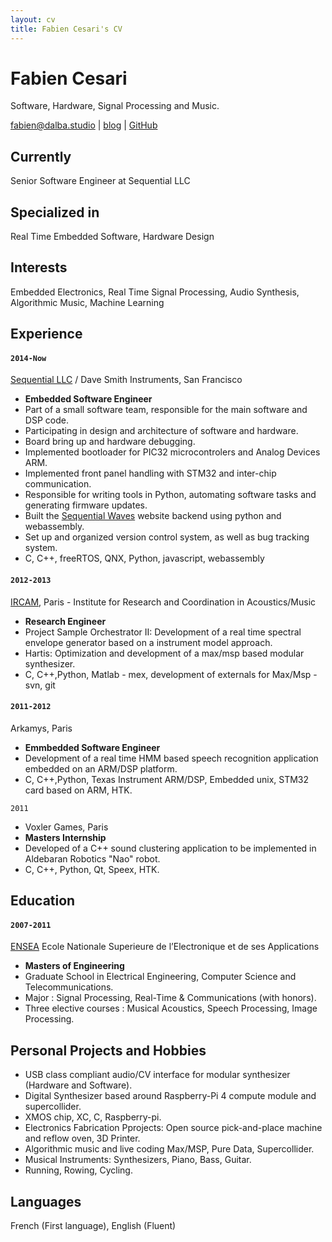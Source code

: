 ```yaml
---
layout: cv
title: Fabien Cesari's CV
---
```

# Fabien Cesari
Software, Hardware, Signal Processing and Music.

<div id="webaddress">
<a href="mailto: fabien@dalba.studio">fabien@dalba.studio</a>
| <a href="https://www.cesari.studio/">blog</a> |  <a href="https://github.com/FabienCesari">GitHub</a>
</div>

## Currently
Senior Software Engineer at Sequential LLC

## Specialized in
Real Time Embedded Software, Hardware Design 

## Interests
Embedded Electronics, Real Time Signal Processing, Audio Synthesis, Algorithmic Music, Machine Learning 

## Experience
#### `2014-Now`
[Sequential LLC](https://www.sequential.com/) / Dave Smith Instruments, San Francisco
- __Embedded Software Engineer__
- Part of a small software team, responsible for the main software and DSP code.
- Participating in design and architecture of software and hardware.
- Board bring up and hardware debugging.
- Implemented bootloader for PIC32 microcontrolers and Analog Devices ARM.
- Implemented front panel handling with STM32 and inter-chip communication.
- Responsible for writing tools in Python, automating software tasks and generating firmware updates.
- Built the [Sequential Waves](https://www.sequentialwaves.com/) website backend using python and webassembly.
- Set up and organized version control system, as well as bug tracking system.
- C, C++, freeRTOS, QNX, Python, javascript, webassembly

#### `2012-2013`
[IRCAM](https://www.ircam.fr/), Paris - Institute for Research and Coordination in Acoustics/Music 
- __Research Engineer__
- Project Sample Orchestrator II:  Development of a real time spectral envelope generator based on a instrument model approach. 
- Hartis:  Optimization and development of a max/msp based modular synthesizer. 
- C, C++,Python,  Matlab - mex, development of externals for Max/Msp - svn, git

#### `2011-2012` 
Arkamys, Paris
- __Emmbedded Software Engineer__
- Development of a real time HMM based speech recognition application embedded on an ARM/DSP platform.
- C, C++,Python, Texas Instrument ARM/DSP, Embedded unix, STM32 card based on ARM, HTK.

`2011`
- Voxler Games, Paris 
- __Masters Internship__
- Developed of a C++ sound clustering application to be implemented in Aldebaran Robotics "Nao" robot.
- C, C++, Python, Qt, Speex, HTK.

## Education
#### `2007-2011`
[ENSEA](https://www.ensea.fr/en) Ecole Nationale Superieure de l’Electronique et de ses Applications 
- __Masters of Engineering__
- Graduate School in Electrical Engineering, Computer Science and Telecommunications.
- Major : Signal Processing, Real-Time & Communications (with honors).
- Three elective courses : Musical Acoustics, Speech Processing, Image Processing.

## Personal Projects and Hobbies
- USB class compliant audio/CV interface for modular synthesizer (Hardware and Software).
- Digital Synthesizer based around Raspberry-Pi 4 compute module and supercollider.
- XMOS chip, XC, C, Raspberry-pi.
- Electronics Fabrication Pprojects: Open source pick-and-place machine and reflow oven, 3D Printer.
- Algorithmic music and live coding Max/MSP, Pure Data, Supercollider.
- Musical Instruments: Synthesizers, Piano, Bass, Guitar.
- Running, Rowing, Cycling.

## Languages
French (First language),
English (Fluent)

<!-- ### Footer
Last updated: May 2013 -->



